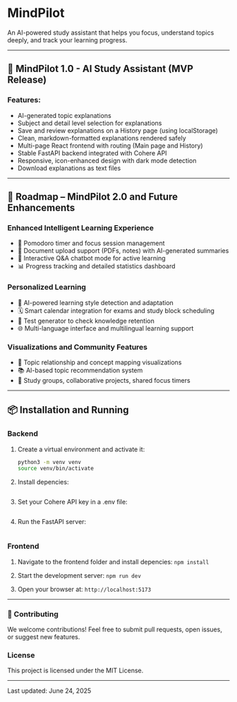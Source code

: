 # MindPilot

An AI-powered study assistant that helps you focus, understand topics deeply, and track your learning progress.

---

## 🚀 MindPilot 1.0 - AI Study Assistant (MVP Release)

### Features:
- AI-generated topic explanations
- Subject and detail level selection for explanations
- Save and review explanations on a History page (using localStorage)
- Clean, markdown-formatted explanations rendered safely
- Multi-page React frontend with routing (Main page and History)
- Stable FastAPI backend integrated with Cohere API
- Responsive, icon-enhanced design with dark mode detection
- Download explanations as text files

---

## 📅 Roadmap – MindPilot 2.0 and Future Enhancements

### Enhanced Intelligent Learning Experience
- 🎯 Pomodoro timer and focus session management
- 📄 Document upload support (PDFs, notes) with AI-generated summaries
- 💬 Interactive Q&A chatbot mode for active learning
- 📊 Progress tracking and detailed statistics dashboard

### Personalized Learning
- 🧠 AI-powered learning style detection and adaptation
- 🗓️ Smart calendar integration for exams and study block scheduling
- 📝 Test generator to check knowledge retention
- 🌐 Multi-language interface and multilingual learning support

### Visualizations and Community Features
- 🔗 Topic relationship and concept mapping visualizations
- 📚 AI-based topic recommendation system
- 👥 Study groups, collaborative projects, shared focus timers

---

## 📦 Installation and Running

### Backend

1. Create a virtual environment and activate it:
   ```bash
   python3 -m venv venv
   source venv/bin/activate

2. Install depencies:
```pip install -r requirements.txt
```
3. Set your Cohere API key in a .env file:
```COHERE_API_KEY=your_api_key_here
```
4. Run the FastAPI server:
```uvicorn main:app --reload
```
### Frontend

1. Navigate to the frontend folder and install depencies:
```npm install```

2. Start the development server:
```npm run dev```

3. Open your browser at:
```http://localhost:5173```

---

### 🤝 Contributing

We welcome contributions! Feel free to submit pull requests, open issues, or suggest new features.

### License

This project is licensed under the MIT License.

---

Last updated: June 24, 2025



